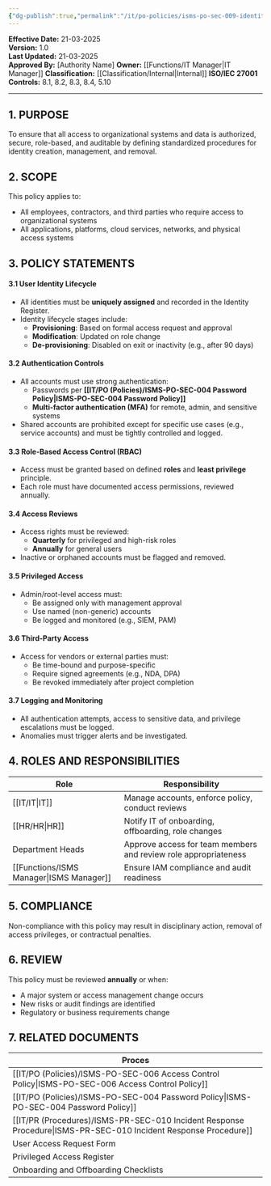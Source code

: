 ```yaml
---
{"dg-publish":true,"permalink":"/it/po-policies/isms-po-sec-009-identity-and-access-management-aim-policy/","tags":["policy","AIM","Identity"],"noteIcon":"lightbulb"}
---
```


**Effective Date:** 21-03-2025  
**Version:** 1.0  
**Last Updated:** 21-03-2025  
**Approved By:** [Authority Name] 
**Owner:** [[Functions/IT Manager\|IT Manager]]
**Classification:** [[Classification/Internal\|Internal]]
**ISO/IEC 27001 Controls:** 8.1, 8.2, 8.3, 8.4, 5.10

---
## **1. PURPOSE**  
To ensure that all access to organizational systems and data is authorized, secure, role-based, and auditable by defining standardized procedures for identity creation, management, and removal.
## **2. SCOPE**
 This policy applies to:
- All employees, contractors, and third parties who require access to organizational systems
- All applications, platforms, cloud services, networks, and physical access systems
## **3. POLICY STATEMENTS** 
#### 3.1 User Identity Lifecycle
- All identities must be **uniquely assigned** and recorded in the Identity Register.
- Identity lifecycle stages include:
    - **Provisioning**: Based on formal access request and approval
    - **Modification**: Updated on role change
    - **De-provisioning**: Disabled on exit or inactivity (e.g., after 90 days)
#### 3.2 Authentication Controls
- All accounts must use strong authentication:
    - Passwords per **[[IT/PO (Policies)/ISMS-PO-SEC-004 Password Policy\|ISMS-PO-SEC-004 Password Policy]]**
    - **Multi-factor authentication (MFA)** for remote, admin, and sensitive systems
- Shared accounts are prohibited except for specific use cases (e.g., service accounts) and must be tightly controlled and logged.
#### 3.3 Role-Based Access Control (RBAC)
- Access must be granted based on defined **roles** and **least privilege** principle.
- Each role must have documented access permissions, reviewed annually.
#### 3.4 Access Reviews
- Access rights must be reviewed:
    - **Quarterly** for privileged and high-risk roles
    - **Annually** for general users
- Inactive or orphaned accounts must be flagged and removed.

#### 3.5 Privileged Access

- Admin/root-level access must:
    - Be assigned only with management approval
    - Use named (non-generic) accounts
    - Be logged and monitored (e.g., SIEM, PAM)

#### 3.6 Third-Party Access
- Access for vendors or external parties must:
    - Be time-bound and purpose-specific
    - Require signed agreements (e.g., NDA, DPA)
    - Be revoked immediately after project completion

#### 3.7 Logging and Monitoring
- All authentication attempts, access to sensitive data, and privilege escalations must be logged.
- Anomalies must trigger alerts and be investigated.
## **4. ROLES AND RESPONSIBILITIES**

| **Role**         | **Responsibility**                                              |
| ---------------- | --------------------------------------------------------------- |
| [[IT/IT\|IT]]           | Manage accounts, enforce policy, conduct reviews                |
| [[HR/HR\|HR]]           | Notify IT of onboarding, offboarding, role changes              |
| Department Heads | Approve access for team members and review role appropriateness |
| [[Functions/ISMS Manager\|ISMS Manager]] | Ensure IAM compliance and audit readiness                       |
## **5. COMPLIANCE**  
Non-compliance with this policy may result in disciplinary action, removal of access privileges, or contractual penalties.
## **6. REVIEW**  
This policy must be reviewed **annually** or when:
- A major system or access management change occurs
- New risks or audit findings are identified
- Regulatory or business requirements change
## **7. RELATED DOCUMENTS**  

| Proces                                          |
| ----------------------------------------------- |
| [[IT/PO (Policies)/ISMS-PO-SEC-006 Access Control Policy\|ISMS-PO-SEC-006 Access Control Policy]]       |
| [[IT/PO (Policies)/ISMS-PO-SEC-004 Password Policy\|ISMS-PO-SEC-004 Password Policy]]             |
| [[IT/PR (Procedures)/ISMS-PR-SEC-010 Incident Response Procedure\|ISMS-PR-SEC-010 Incident Response Procedure]] |
| User Access Request Form                        |
| Privileged Access Register                      |
| Onboarding and Offboarding Checklists           |








